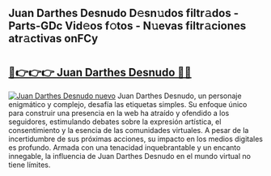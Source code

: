 ## Juan Darthes Desnudo D𝚎sn𝚞dos filtr𝚊dos - Parts-GDc Vid𝚎os f𝚘tos - N𝚞evas filtr𝚊ciones atr𝚊ctivas onFCy

# <h2><a href="http://mbarsl.tromn.icu/?c=Juan+Darthes+Desnudo">🔗👉👉👉 Juan Darthes Desnudo 🔗🔗</a></h2>

[![Juan Darthes Desnudo nuevo](https://i.imgur.com/pEAQMta.gif)](http://mbarsl.tromn.icu/?c=Juan+Darthes+Desnudo)
Juan Darthes Desnudo, un personaje enigmático y complejo, desafía las etiquetas simples. Su enfoque único para construir una presencia en la web ha atraído y ofendido a los seguidores, estimulando debates sobre la expresión artística, el consentimiento y la esencia de las comunidades virtuales. A pesar de la incertidumbre de sus próximas acciones, su impacto en los medios digitales es profundo. Armada con una tenacidad inquebrantable y un encanto innegable, la influencia de Juan Darthes Desnudo en el mundo virtual no tiene límites.
